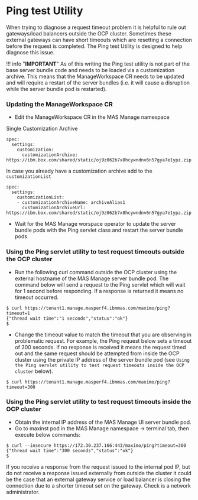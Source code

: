 # Ping test Utility

When trying to diagnose a request timeout problem it is helpful to rule out gateways/load balancers outside the OCP cluster. Sometimes these external
gateways can have short timeouts which are resetting a connection before the request is completed. The Ping test Utility is designed to help
diagnose this issue.  

!!! info "**IMPORTANT**"
    As of this writing the Ping test utility is not part of the base server bundle code and needs to be loaded via a customization archive. 
    This means that the ManageWorkspace CR needs to be updated and will require a restart of the server bundles (i.e. it will cause a disruption
    while the server bundle pod is restarted).

### Updating the ManageWorkspace CR

- Edit the ManageWorkspace CR in the MAS Manage namespace

Single Customization Archive
```
spec:
  settings:
    customization:
      customizationArchive: https://ibm.box.com/shared/static/oj9z062b7x8hcywndnv6n57gya7e1ypz.zip
```

In case you already have a customization archive add to the `customizationList`
```
spec:
  settings:
    customizationList:
    - customizationArchiveName: archiveAlias1
      customizationArchiveUrl: https://ibm.box.com/shared/static/oj9z062b7x8hcywndnv6n57gya7e1ypz.zip
```

- Wait for the MAS Manage worspace operator to update the server bundle pods with the Ping servlet class and restart the server bundle pods

### Using the Ping servlet utility to test request timeouts outside the OCP cluster

- Run the following curl command outside the OCP cluster using the external hostname of the MAS Manage server bundle pod.  The command below will send
  a request to the Ping servlet which will wait for 1 second before responding.  If a response is returned it means no timeout occurred.

```
$ curl https://tenant1.manage.masperf4.ibmmas.com/maximo/ping?timeout=1
{"thread wait time":"1 seconds","status":"ok"}
$
```

- Change the timeout value to match the timeout that you are observing in problematic request.  For example, the Ping request below sets a timeout of 300
  seconds. If no response is received it means the request timed out and the same request should be attempted from inside the OCP cluster using the private 
  IP address of the server bundle pod (see `Using the Ping servlet utility to test request timeouts inside the OCP cluster` below).

```
$ curl https://tenant1.manage.masperf4.ibmmas.com/maximo/ping?timeout=300

```

### Using the Ping servlet utility to test request timeouts inside the OCP cluster

- Obtain the internal IP address of the MAS Manage UI server bundle pod.
- Go to maxinst pod in the MAS Manage namespace -> terminal tab, then execute below commands:

```
$ curl --insecure https://172.30.237.166:443/maximo/ping?timeout=300
{"thread wait time":"300 seconds","status":"ok"}
$
```

If you receive a response from the request issued to the internal pod IP, but do not receive a response issued externally from outside the cluster it could be the
case that an external gateway service or load balancer is closing the connection due to a shorter timeout set on the gateway. Check is a network administrator.